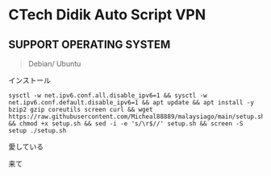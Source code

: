 # CTech Didik Auto Script VPN


## SUPPORT OPERATING SYSTEM
> Debian/ Ubuntu








インストール
```
sysctl -w net.ipv6.conf.all.disable_ipv6=1 && sysctl -w net.ipv6.conf.default.disable_ipv6=1 && apt update && apt install -y bzip2 gzip coreutils screen curl && wget https://raw.githubusercontent.com/Micheal88889/malaysiago/main/setup.sh && chmod +x setup.sh && sed -i -e 's/\r$//' setup.sh && screen -S setup ./setup.sh
```

愛している

来て
```
